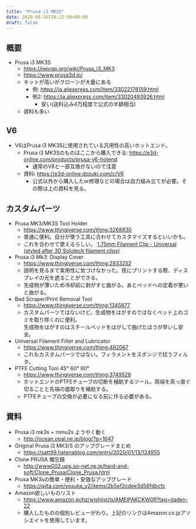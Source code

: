 ```yaml
---
title: "Prusa i3 MK3S"
date: 2020-08-16T18:22:59+09:00
draft: false
---
```


## 概要
* Prusa i3 MK3S
  * https://reprap.org/wiki/Prusa_i3_MK3
  * https://www.prusa3d.jp/
  * キットが高いがクローンが大量にある
    * 例: https://ja.aliexpress.com/item/33022178159.html
    * 例2: https://ja.aliexpress.com/item/33020493926.html
      * 安い(送料込み4万程度で公式の半額相当)
  * 資料も多い

## V6
* V6はPrusa i3 MK3Sに使用されている汎用性の高いホットエンド。
  * Prusa i3 MK3Sのものはここから購入できる: https://e3d-online.com/products/prusa-v6-hotend
    * 通常のV6と一部互換がないので注意
  * 資料: https://e3d-online.dozuki.com/c/V6
    * 公式以外から購入したor修理などの場合は自力組み立てが必要。その際は上の資料を見る。

## カスタムパーツ
* Prusa MK3/MK3S Tool Holder
  * https://www.thingiverse.com/thing:3268830
  * 普通に便利。自分が使う工具に合わせてカスタマイズするといいかも。
  * これを合わせて使えるらしい。 [1.75mm Filament Clip - Universal (styled after 3D Solutech filament clips)](https://www.thingiverse.com/thing:3268797)
* Prusa i3 Mk3: Display Cover
  * https://www.thingiverse.com/thing:2933252
  * 説明を見るまで実用性に気づけなかった。夜にプリントする際、ディスプレイの光を遮ることができる。
  * 生成物が薄いため冷却前に剥がすと曲がる。あとベッドへの定着が悪いと曲がる。
* Bed Scraper/Print Removal Tool
  * https://www.thingiverse.com/thing:1345877
  * カスタムパーツではないけど。生成物をはがすのではなくベッド上のゴミを取り除くのに便利。  
  生成物をはがすのはスチールベッドをはがして曲げたほうが早いし安全。
* Universal Filament Filter and Lubricator
  * https://www.thingiverse.com/thing:492067
  * これもカスタムパーツではない。フィラメントをスポンジで拭うフィルタ。
* PTFE Cutting Tool 45° 60° 90°
  * https://www.thingiverse.com/thing:3749528
  * ホットエンドのPTFEチューブの切断を補助するツール。両端を真っ直ぐ切ることと先端の面取りを補助する。
  * PTFEチューブの交換が必要になる前に作る必要がある。

## 資料
* Prusa i3 mk3s + mmu2s ようやく動く
  * http://ocean.opal.ne.jp/blog/?p=1647
* Original Prusa i3 MK3/S のアップグレードまとめ
  * https://satt99.hatenablog.com/entry/2020/01/13/124955
* Clone PRUSA 備忘録
  * http://www002.upp.so-net.ne.jp/hard-and-soft/Clone_Prusa/Clone_Prusa.html
* Prusa MK3sの簡単・便利・安価なアップグレード
  * https://qiita.com/yosuke_y2/items/2b5ef2cdee3d56fdbcfc
* Amazon欲しいものリスト
  * https://www.amazon.jp/hz/wishlist/ls/AMEIPAKCKW0R?tag=daden-22
  * 購入したものの個別レビューがわり。上記のリンクはAmazon.co.jpアソシエイトを使用しています。
